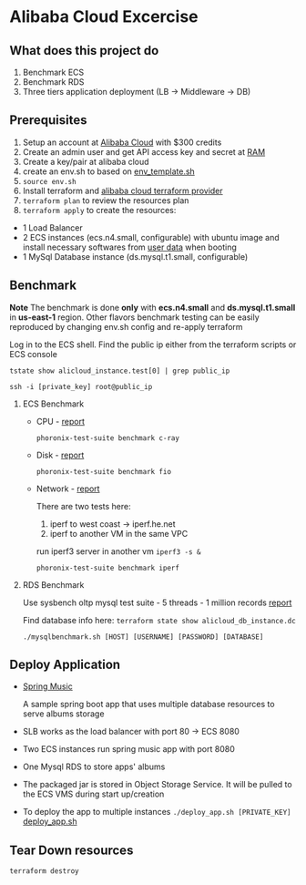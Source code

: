 # Alibaba Cloud Excercise

## What does this project do

1. Benchmark ECS
2. Benchmark RDS
3. Three tiers application deployment (LB -> Middleware -> DB)

## Prerequisites

1. Setup an account at [Alibaba Cloud](https://www.alibabacloud.com/campaign/free-trial) with $300 credits
2. Create an admin user and get API access key and secret at [RAM](https://www.alibabacloud.com/product/ram#product-details)
3. Create a key/pair at alibaba cloud
4. create an env.sh to based on [env_template.sh](env_template.sh)
5. ```source env.sh```
6. Install terraform and [alibaba cloud terraform provider](https://github.com/alibaba/terraform-provider)
7. ```terraform plan``` to review the resources plan
8. ```terraform apply``` to create the resources:

  * 1 Load Balancer
  * 2 ECS instances (ecs.n4.small, configurable) with ubuntu image and install necessary softwares from [user data](initiate.sh) when booting
  * 1 MySql Database instance (ds.mysql.t1.small, configurable)

## Benchmark   

**Note** The benchmark is done **only** with **ecs.n4.small** and **ds.mysql.t1.small** in **us-east-1** region. Other flavors benchmark testing can be easily reproduced by changing env.sh config and re-apply terraform

Log in to the ECS shell. Find the public ip either from the terraform scripts or ECS console

```
tstate show alicloud_instance.test[0] | grep public_ip

ssh -i [private_key] root@public_ip
```

1. ECS Benchmark

   * CPU - [report](test_results/cpuresult.txt)

     ```phoronix-test-suite benchmark c-ray```

   * Disk - [report](test_results/disktest.txt)

     ```phoronix-test-suite benchmark fio```

   * Network - [report](test_results/network.txt)

     There are two tests here:
     1. iperf to west coast -> iperf.he.net
     2. iperf to another VM in the same VPC

       run iperf3 server in another vm ```iperf3 -s &```

       ```phoronix-test-suite benchmark iperf```

2. RDS Benchmark

   Use sysbench oltp mysql test suite - 5 threads - 1 million records [report](test_results/mysql.txt)

   Find database info here: ```terraform state show alicloud_db_instance.dc```

   ```./mysqlbenchmark.sh [HOST] [USERNAME] [PASSWORD] [DATABASE]```

## Deploy Application

* [Spring Music](https://github.com/datianshi/spring-music-extend)

  A sample spring boot app that uses multiple database resources to serve albums storage

* SLB works as the load balancer with port 80 -> ECS 8080
* Two ECS instances run spring music app with port 8080
* One Mysql RDS to store apps' albums
* The packaged jar is stored in Object Storage Service. It will be pulled to the ECS VMS during start up/creation
* To deploy the app to multiple instances ```./deploy_app.sh [PRIVATE_KEY]``` [deploy_app.sh](deploy_app.sh)


## Tear Down resources

```terraform destroy```
